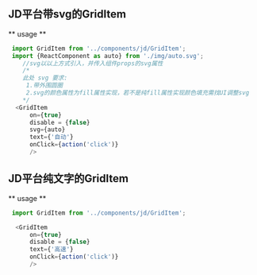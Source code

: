  ## JD平台带svg的GridItem

  ** usage **
  ~~~js
   import GridItem from '../components/jd/GridItem';
   import {ReactComponent as auto} from './img/auto.svg';
      //svg以以上方式引入，并传入组件props的svg属性
      /* 
      此处 svg 要求: 
       1.带外围圆圈
       2.svg的颜色属性为fill属性实现，若不是纯fill属性实现颜色填充需找UI调整svg 
      */
   	<GridItem
   		on={true}
   		disable = {false}
   		svg={auto}
   		text={'自动'}
   		onClick={action('click')}
   		/>
  ~~~


 ## JD平台纯文字的GridItem

  ** usage **
  ~~~js
   import GridItem from '../components/jd/GridItem';

   	<GridItem
   		on={true}
   		disable = {false}
   		text={'高速'}
   		onClick={action('click')}
   		/>
  ~~~
